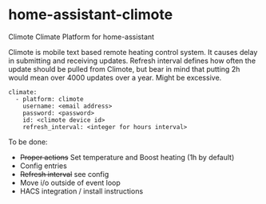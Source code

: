 # home-assistant-climote
Climote Climate Platform for home-assistant

Climote is mobile text based remote heating control system. It causes delay in submitting and receiving updates. 
Refresh interval defines how often the update should be pulled from Climote, but bear in mind that putting 2h would mean over 4000 updates over a year. Might be excessive. 
```
climate:
  - platform: climote
    username: <email address>
    password: <password>
    id: <climote device id>
    refresh_interval: <integer for hours interval> 
```

To be done:

 - ~~Proper actions~~ Set temperature and Boost heating (1h by default)
 - Config entries
-   ~~Refresh interval~~ see config
-   Move i/o outside of event loop
-   HACS integration / install instructions
